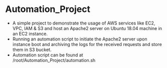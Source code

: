 # Automation_Project

- A simple project to demonstrate the usage of AWS services like EC2, VPC, IAM & S3 and host an Apache2 server on Ubuntu 18.04 machine in an EC2 instance.
- Running an automation script to initiate the Apache2 server upon instance boot and archiving the logs for the received requests and store them in S3 bucket.
- Automation script can be found at /root/Automation_Project/automation.sh
